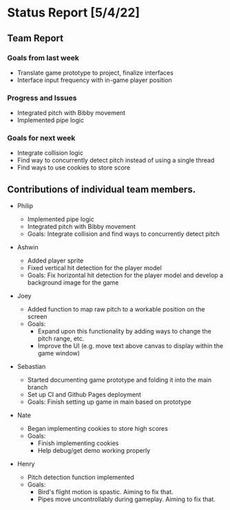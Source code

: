 # Status Report [5/4/22]

## Team Report
### Goals from last week
* Translate game prototype to project, finalize interfaces
* Interface input frequency with in-game player position
### Progress and Issues
* Integrated pitch with Bibby movement
* Implemented pipe logic
### Goals for next week
* Integrate collision logic
* Find way to concurrently detect pitch instead of using a single thread
* Find ways to use cookies to store score


## Contributions of individual team members.
* Philip
	* Implemented pipe logic 
	* Integrated pitch with Bibby movement
	* Goals: Integrate collision and find ways to concurrently detect pitch
* Ashwin
	* Added player sprite
	* Fixed vertical hit detection for the player model
	* Goals: Fix horizontal hit detection for the player model and develop a background image for the game
	
* Joey
	* Added function to map raw pitch to a workable position on the screen
	* Goals:
		* Expand upon this functionality by adding ways to change the pitch range, etc.
		* Improve the UI (e.g. move text above canvas to display within the game window)

* Sebastian
	* Started documenting game prototype and folding it into the main branch
	* Set up CI and Github Pages deployment
	* Goals: Finish setting up game in main based on prototype

* Nate
	* Began implementing cookies to store high scores
	* Goals: 
		* Finish implementing cookies
		* Help debug/get demo working properly 		 

* Henry
	* Pitch detection function implemented
	* Goals:
		* Bird's flight motion is spastic. Aiming to fix that.
		* Pipes move uncontrollably during gameplay. Aiming to fix that.
